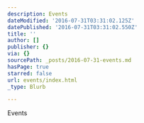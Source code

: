 ```yaml
---
description: Events
dateModified: '2016-07-31T03:31:02.125Z'
datePublished: '2016-07-31T03:31:02.550Z'
title: ''
author: []
publisher: {}
via: {}
sourcePath: _posts/2016-07-31-events.md
hasPage: true
starred: false
url: events/index.html
_type: Blurb

---
```

Events